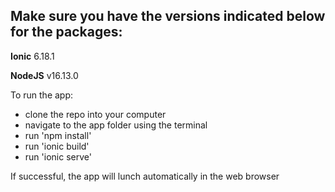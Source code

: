 ## Make sure you have the versions indicated below for the packages:

**Ionic**
6.18.1

**NodeJS**
v16.13.0


To run the app: 
- clone the repo into your computer
- navigate to the app folder using the terminal
- run 'npm install'
- run 'ionic build'
- run 'ionic serve'

If successful, the app will lunch automatically in the web browser
